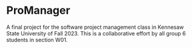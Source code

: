 # ProManager
A final project for the software project management class in Kennesaw State University of Fall 2023. This is a collaborative effort by all group 6 students in section W01.
